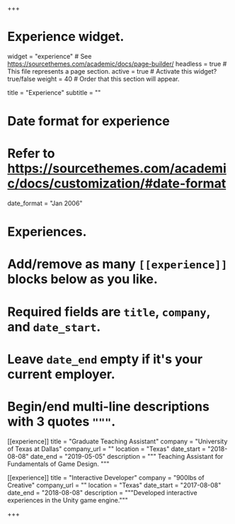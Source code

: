 +++
# Experience widget.
widget = "experience"  # See https://sourcethemes.com/academic/docs/page-builder/
headless = true  # This file represents a page section.
active = true  # Activate this widget? true/false
weight = 40  # Order that this section will appear.

title = "Experience"
subtitle = ""

# Date format for experience
#   Refer to https://sourcethemes.com/academic/docs/customization/#date-format
date_format = "Jan 2006"

# Experiences.
#   Add/remove as many `[[experience]]` blocks below as you like.
#   Required fields are `title`, `company`, and `date_start`.
#   Leave `date_end` empty if it's your current employer.
#   Begin/end multi-line descriptions with 3 quotes `"""`.
[[experience]]
  title = "Graduate Teaching Assistant"
  company = "University of Texas at Dallas"
  company_url = ""
  location = "Texas"
  date_start = "2018-08-08"
  date_end = "2019-05-05"
  description = """
  Teaching Assistant for Fundamentals of Game Design.
  """

[[experience]]
  title = "Interactive Developer"
  company = "900lbs of Creative"
  company_url = ""
  location = "Texas"
  date_start = "2017-08-08"
  date_end = "2018-08-08"
  description = """Developed interactive experiences in the Unity game engine."""

+++
